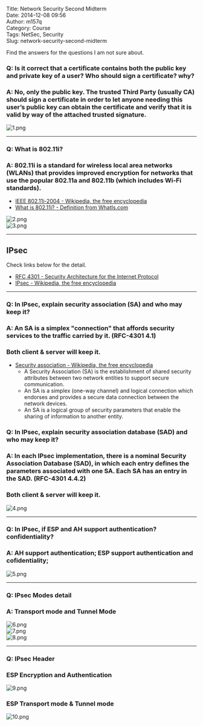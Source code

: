 Title: Network Security Second Midterm  
Date: 2014-12-08 09:56  
Author: m157q  
Category: Course  
Tags: NetSec, Security  
Slug: network-security-second-midterm  
  
  
Find the answers for the questions I am not sure about.  
  
### Q: Is it correct that a certificate contains both the public key and private key of a user? Who should sign a certificate? why?  
### A: No, only the public key. The trusted Third Party (usually CA) should sign a certificate in order to let anyone needing this user’s public key can obtain the certificate and verify that it is valid by way of the attached trusted signature.  
![1.png](/files/network-security-second-midterm/1.png)  
  
---  
  
### Q: What is 802.11i?  
### A: 802.11i is a standard for wireless local area networks (WLANs) that provides improved encryption for networks that use the popular 802.11a and 802.11b (which includes Wi-Fi standards).  
+ [IEEE 802.11i-2004 - Wikipedia, the free encyclopedia](http://en.wikipedia.org/wiki/IEEE_802.11i-2004)  
+ [What is 802.11i? - Definition from WhatIs.com](http://searchmobilecomputing.techtarget.com/definition/80211i)  
  
![2.png](/files/network-security-second-midterm/2.png)  
![3.png](/files/netowrk-security-second-midterm/3.png)  
  
---  
  
## IPsec  
Check links below for the detail.  
+ [RFC 4301 - Security Architecture for the Internet Protocol](https://tools.ietf.org/html/rfc4301)  
+ [IPsec - Wikipedia, the free encyclopedia](http://en.wikipedia.org/wiki/IPsec)  
  
---  
  
### Q: In IPsec, explain security association (SA) and who may keep it?  
### A: An SA is a simplex "connection" that affords security services to the traffic carried by it. (RFC-4301 4.1)  
### Both client & server will keep it.  
  
+ [Security association - Wikipedia, the free encyclopedia](http://en.wikipedia.org/wiki/Security_association)  
	+ A Security Association (SA) is the establishment of shared security attributes between two network entities to support secure communication.  
  + An SA is a simplex (one-way channel) and logical connection which endorses and provides a secure data connection between the network devices.  
  + An SA is a logical group of security parameters that enable the sharing of information to another entity.  
  
### Q: In IPsec, explain security association database (SAD) and who may keep it?  
### A: In each IPsec implementation, there is a nominal Security Association Database (SAD), in which each entry defines the parameters associated with one SA.  Each SA has an entry in the SAD. (RFC-4301 4.4.2)  
### Both client & server will keep it.  
  
![4.png](/files/network-security-second-midterm/4.png)  
  
---  
  
### Q: In IPsec, if ESP and AH support authentication? confidentiality?  
### A: AH support authentication; ESP support authentication and cofidentiality;  
![5.png](/files/network-security-second-midterm/5.png)  
  
---  
  
### Q: IPsec Modes detail  
### A: Transport mode and Tunnel Mode  
![6.png](/files/network-security-second-midterm/6.png)  
![7.png](/files/network-security-second-midterm/7.png)  
![8.png](/files/network-security-second-midterm/8.png)  
  
---  
  
### Q: IPsec Header  
### ESP Encryption and Authentication  
![9.png](/files/network-security-second-midterm/9.png)  
### ESP Transport mode & Tunnel mode  
![10.png](/files/network-security-second-midterm/10.png)  

